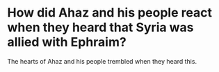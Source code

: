 # How did Ahaz and his people react when they heard that Syria was allied with Ephraim?

The hearts of Ahaz and his people trembled when they heard this.
